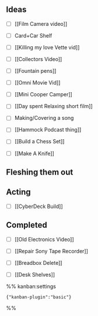 
## Ideas

- [ ] [[Film Camera video]]
- [ ] Card+Car Shelf
- [ ] [[Killing my love Vette vid]]
- [ ] [[Collectors Video]]
- [ ] [[Fountain pens]]
- [ ] [[Omni Movie Vid]]
- [ ] [[Mini Cooper Camper]]
- [ ] [[Day spent Relaxing short film]]
- [ ] Making/Covering a song
- [ ] [[Hammock Podcast thing]]
- [ ] [[Build a Chess Set]]
- [ ] [[Make A Knife]]


## Fleshing them out



## Acting

- [ ] [[CyberDeck Build]]


## Completed

- [ ] [[Old Electronics Video]]
- [ ] [[Repair Sony Tape Recorder]]
- [ ] [[Breadbox Delete]]
- [ ] [[Desk Shelves]]




%% kanban:settings
```
{"kanban-plugin":"basic"}
```
%%
